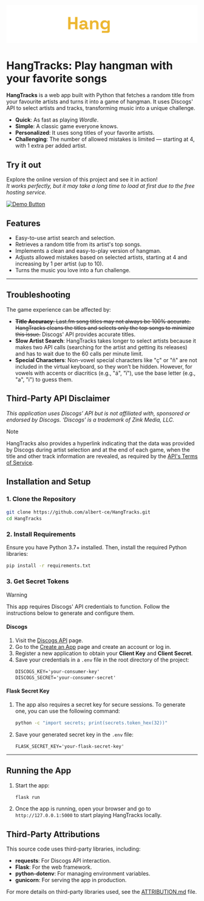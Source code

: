 ![Fortune Lyrics Banner](static/img/banner.png)

# HangTracks: Play hangman with your favorite songs

**HangTracks** is a web app built with Python that fetches a random title from your favourite artists and turns it into a game of hangman. It uses Discogs' API to select artists and tracks, transforming music into a unique challenge.
- **Quick**: As fast as playing *Wordle*.
- **Simple**: A classic game everyone knows.
- **Personalized**: It uses song titles of your favorite artists.
- **Challenging**: The number of allowed mistakes is limited — starting at 4, with 1 extra per added artist.

## Try it out

Explore the online version of this project and see it in action!\
*It works perfectly, but it may take a long time to load at first due to the free hosting service.*

[![Demo Button](https://img.shields.io/badge/%20-Play%20it%20here!-ffc534?labelColor=black&logo=data%3Aimage%2Fpng%3Bbase64%2CiVBORw0KGgoAAAANSUhEUgAAADwAAAA8CAIAAAC1nk4lAAAAAXNSR0IArs4c6QAAAARnQU1BAACxjwv8YQUAAAAJcEhZcwAADsMAAA7DAcdvqGQAAASdSURBVGhD7ZjNLixBFMeZMCGYuESC%2BIzPCCEzxE6EiESCWExEInZi6REsPIGNlYVYeQNbDyCx5gVkiI8Rn0G7%2F9vnPzV1u3u6e7rHvZv%2BLWZOnXPq1JmqU9XVUxYRERERiHJ%2Bh6a8vPyXSUtLS0NDQ01NzdfX1%2Fv7%2B83NTSaTub29zWaz39%2Ff9P6%2FJBKJra0twzerq6u1tbXsHJTgM20YmLbgM4eVAWwUSZBuyWTy7OyMDRvpdPr6%2BhqFgWKorq5ubm4%2BPj6mzUYqlTo%2FP2fjh8DKcpk1kByKhB6u1NfXw5ndNLAB6FFy7ON1dHTQViQ9PT0MYYLIgDYf%2BC0PS9wwFakIHDPGb1cs0SsqKsJnDBAkHo%2BzYRvFBe%2BkOzs7VSwME4vFsKDSDM%2Fn5ycCsuE7b%2B8J01PUB3AEDo2NjdhwdXV1kF9eXh4eHu7v719fX%2BlRAH0UrGSoeUFnBVUFmJ6epl9uYwlKg8%2FW1lZ6OyGeAlUBwCnLGIaB5zO1NsRBUnRHebLn3%2BjnKU53aotlbW2NMQr89KamJpgkIR3pIlBlQ9%2BCCvYxoapY2NswcAGiSgMDwyQZAPEEKGh6mKBAR0ZGxERXDTppiCdwryVncGiwt9OPnpqagp4jmxl3d3fTVgCcPHNzc5Ze%2BKQ5x8rKCvQCVf5hP8PADqMqx9jYmIwKxIcGH1RWVsKfnZ3yxo3ADPkHqvzDfraLAXYklIWG9IkZOB8EO54GE7ECzxPWCvsZhuXhB40aDJ%2FUFo%2BKAyBTa7K3tweN4OsYwR1I9bGHm5iYEL3dFAAVSqC2rMxe%2BsvLy7TZgVn3BmjSZqKsFn1gHAPaT1I0dYd80cgR43ITmpycVFYXt6KYmZmhZO4WEfDYF0GB4QAutGwrLD9O2N%2Ffp%2FkHphlgqzmGdUxGOXhsz6enJ0oa6%2BvrlEIT7Pfnk3ZccbzqiYA6EwG%2F%2BOTkROSSsLi4SMl31XnMtEq6t7dXRcxmsyKUBP3FFo8eSq74TXpoaEgEEGxNC6Fvu9Ik%2FfHxIUJVVZUIJQf1Rsk3HklfXV2J8Pb2JkLJ0afD5xp6JK1eky4uLkQAPreLT9rb20VAWLWw7ngkrbi8vKRk%2FudCqRTMzs6KgDrBe67IfvlzfNtYWlqiWTvwNzY2qCoFKqxeG0qpoxzyMw0tJS8ODw8phUZfNDXlBcmVZT7p4eFh97zVPQHFl0wmRQ5JOp2WHYKhT09PRekIHGKOewnzb1kXvTyAskKgKgTytu8Y0JIGmvoh89dGxPUllUrR0eTx8ZE2k%2Fn5eSghYHpECMPz87OaZst%2FmZubm0dHRwcHB9vb24ODg0jM15mLcBLRgj43%2BsWyWNBdD0XtD9HW1qYGAwsLCzQUg5lwPuOi3wUDICOpIYHPOwOIx%2BPSRXXHJ20%2FjRpPMNPwXmJxYx%2BT8fFx2v4NGNKSAZq7u7ujo6M4fTGjWHSsQCKRGBgY2NnZsTv39%2FczVpE4nXy%2BQWayqfUti4Qoadgdwv6fG5K%2Bvj7LLLoAT2xl9vzv6P%2F9McEc1BpGV1cXvcMRqjwK0WiCasbj4%2B7uLpPJ0BARERERERFRMsrKfgMz5JegQxZuawAAAABJRU5ErkJggg%3D%3D)](https://hangtracks.onrender.com)

## Features
- Easy-to-use artist search and selection.
- Retrieves a random title from its artist's top songs.
- Implements a clean and easy-to-play version of hangman.
- Adjusts allowed mistakes based on selected artists, starting at 4 and increasing by 1 per artist (up to 10).
- Turns the music you love into a fun challenge.

---

## Troubleshooting
The game experience can be affected by:

- ~~**Title Accuracy**: Last.fm song titles may not always be 100% accurate. HangTracks cleans the titles and selects only the top songs to minimize this issue.~~ Discogs' API provides accurate titles.
- **Slow Artist Search**: HangTracks takes longer to select artists because it makes two API calls (searching for the artist and getting its releases) and has to wait due to the 60 calls per minute limit. 
- **Special Characters**: Non-vowel special characters like "ç" or "ñ" are not included in the virtual keyboard, so they won’t be hidden. However, for vowels with accents or diacritics (e.g., "á", "ï"), use the base letter (e.g., "a", "i") to guess them.

## Third-Party API Disclaimer

*This application uses Discogs’ API but is not affiliated with, sponsored or endorsed by Discogs. ‘Discogs’ is a trademark of Zink Media, LLC.*

> [!NOTE]  
> HangTracks also provides a hyperlink indicating that the data was provided by Discogs during artist selection and at the end of each game, when the title and other track information are revealed, as required by the [API's Terms of Service](https://support.discogs.com/hc/articles/360009334593-API-Terms-of-Use).

## Installation and Setup

### 1. Clone the Repository
```bash
git clone https://github.com/albert-ce/HangTracks.git
cd HangTracks
```

### 2. Install Requirements
Ensure you have Python 3.7+ installed. Then, install the required Python libraries:
```bash
pip install -r requirements.txt
```

### 3. Get Secret Tokens

> [!WARNING]  
> This app requires Discogs' API credentials to function. Follow the instructions below to generate and configure them.

#### Discogs
1. Visit the [Discogs API](https://www.discogs.com/developers) page.  
2. Go to the [Create an App](https://www.discogs.com/settings/developers) page and create an account or log in.  
3. Register a new application to obtain your **Client Key** and **Client Secret**.  
4. Save your credentials in a `.env` file in the root directory of the project:  
    ```.env
    DISCOGS_KEY='your-consumer-key'
    DISCOGS_SECRET='your-consumer-secret'
    ```

#### Flask Secret Key
1. The app also requires a secret key for secure sessions. To generate one, you can use the following command:
    ```bash
    python -c "import secrets; print(secrets.token_hex(32))"
    ```
2. Save your generated secret key in the `.env` file:
    ```env
    FLASK_SECRET_KEY='your-flask-secret-key'
    ```

---

## Running the App

1. Start the app:
    ```bash
    flask run
    ```

2. Once the app is running, open your browser and go to `http://127.0.0.1:5000` to start playing HangTracks locally.

## Third-Party Attributions

This source code uses third-party libraries, including:
- **requests**: For Discogs API interaction.
- **Flask**: For the web framework.
- **python-dotenv**: For managing environment variables.
- **gunicorn**: For serving the app in production.

For more details on third-party libraries used, see the [ATTRIBUTION.md](ATTRIBUTION.md) file.